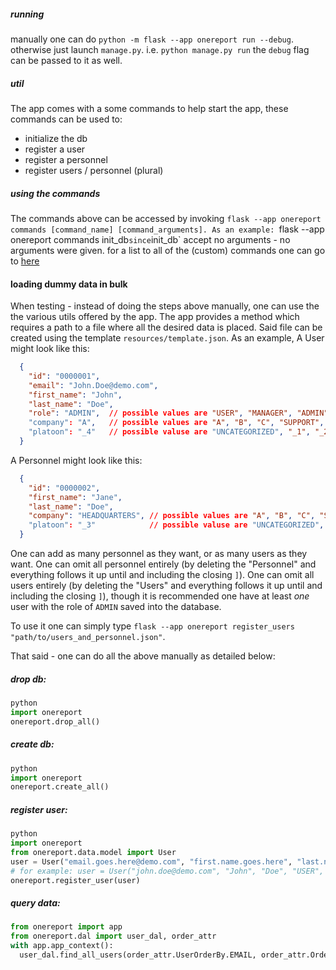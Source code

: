 ##### running
manually one can do `python -m flask --app onereport run --debug`.
otherwise just launch `manage.py`. i.e. `python manage.py run` the `debug` flag can be passed to it as well.

##### util
The app comes with a some commands to help start the app, these commands can be used to:
- initialize the db
- register a user
- register a personnel
- register users / personnel (plural)
  
##### using the commands
The commands above can be accessed by invoking `flask --app onereport commands [command_name] [command_arguments]. As an example:
`flask --app onereport commands init_db` since `init_db` accept no arguments - no arguments were given. for a list to all of the (custom) commands one can go to [here](https://github.com/AvihaiAdler/onereport/tree/main/onereport/controller/commands.py)

#### loading dummy data in bulk
When testing - instead of doing the steps above manually, one can use the the various utils offered by the app.
The app provides a method which requires a path to a file where all the desired data is placed. Said file can be created using the template `resources/template.json`. As an example, A User might look like this:
```json
  {
    "id": "0000001",
    "email": "John.Doe@demo.com",
    "first_name": "John",
    "last_name": "Doe",
    "role": "ADMIN",  // possible values are "USER", "MANAGER", "ADMIN" as shown in `data/misc.py::Role`. one _should_ have at least one ADMIN 
    "company": "A",   // possible values are "A", "B", "C", "SUPPORT", "HEADQUARTERS" as shown in `data/misc.py::Company`
    "platoon": "_4"   // possible valuse are "UNCATEGORIZED", "_1", "_2", "_3", "_4", "_5", "_6", "_7", "_8", "_9" as shown in `data/misc.py::Platoon`
  }
```

A Personnel might look like this:
```json
  {
    "id": "0000002",
    "first_name": "Jane",
    "last_name": "Doe",
    "company": "HEADQUARTERS", // possible values are "A", "B", "C", "SUPPORT", "HEADQUARTERS" as shown in `data/misc.py::Company`
    "platoon": "_3"            // possible valuse are "UNCATEGORIZED", "_1", "_2", "_3", "_4", "_5", "_6", "_7", "_8", "_9" as shown in `data/misc.py::Platoon`
  } 
```

One can add as many personnel as they want, or as many users as they want.
One can omit all personnel entirely (by deleting the "Personnel" and everything follows it up until and including the closing `]`).
One can omit all users entirely (by deleting the "Users" and everything follows it up until and including the closing `]`), though it is recommended one have at least _one_ user with the role of `ADMIN` saved into the database.

To use it one can simply type `flask --app onereport register_users "path/to/users_and_personnel.json"`.

That said - one can do all the above manually as detailed below:

##### drop db:
```py
python
import onereport
onereport.drop_all()
```

##### create db:
```py
python
import onereport
onereport.create_all()
```

##### register user:
```py
python
import onereport
from onereport.data.model import User
user = User("email.goes.here@demo.com", "first.name.goes.here", "last.name.goes.here", "role.name", "company.name")
# for example: user = User("john.doe@demo.com", "John", "Doe", "USER", "SUPPORT")
onereport.register_user(user)
```

##### query data:
```py
from onereport import app
from onereport.dal import user_dal, order_attr
with app.app_context():
  user_dal.find_all_users(order_attr.UserOrderBy.EMAIL, order_attr.Order.ASC)
```